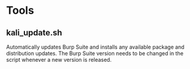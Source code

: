 # Tools
## kali_update.sh
Automatically updates Burp Suite and installs any available package and distribution updates. The Burp Suite version needs to be changed in the script whenever a new version is released.
